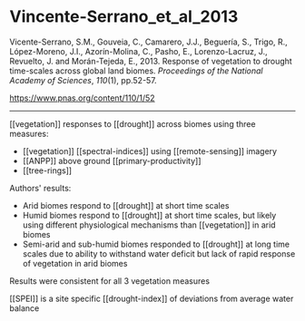 # Vincente-Serrano_et_al_2013

Vicente-Serrano, S.M., Gouveia, C., Camarero, J.J., Beguería, S., Trigo, R., López-Moreno, J.I., Azorín-Molina, C., Pasho, E., Lorenzo-Lacruz, J., Revuelto, J. and Morán-Tejeda, E., 2013. Response of vegetation to drought time-scales across global land biomes. _Proceedings of the National Academy of Sciences_, _110_(1), pp.52-57.

https://www.pnas.org/content/110/1/52

---

[[vegetation]] responses to [[drought]] across biomes using three measures:

- [[vegetation]] [[spectral-indices]] using [[remote-sensing]] imagery
- [[ANPP]] above ground [[primary-productivity]]
- [[tree-rings]]

Authors' results: 
- Arid biomes respond to [[drought]] at short time scales
- Humid biomes respond to [[drought]] at short time scales, but likely using different physiological mechanisms than [[vegetation]] in arid biomes
- Semi-arid and sub-humid biomes responded to [[drought]] at long time scales due to ability to withstand water deficit but lack of rapid response of vegetation in arid biomes

Results were consistent for all 3 vegetation measures

[[SPEI]] is a site specific [[drought-index]] of deviations from average water balance

